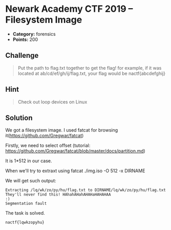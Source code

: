 # Newark Academy CTF 2019 – Filesystem Image

* **Category:** forensics
* **Points:** 200

## Challenge

> Put the path to flag.txt together to get the flag! for example, if it was located at ab/cd/ef/gh/ij/flag.txt, your flag would be nactf{abcdefghij}

## Hint

>Check out loop devices on Linux

## Solution

We got a filesystem image. I used fatcat for browsing it(https://github.com/Gregwar/fatcat)

Firstly, we need to select offset (tutorial: https://github.com/Gregwar/fatcat/blob/master/docs/partition.md)

It is 1*512 in our case.

When we'll try to extraxt using fatcat ./img.iso -O 512 -x DIRNAME

We will get such output:


```
Extracting /lq/wk/zo/py/hu/flag.txt to DIRNAME/lq/wk/zo/py/hu/flag.txt
They'll never find this! HAhahAHahAHAHaHAHAHAA
:)
Segmentation fault
```

The task is solved.


```
nactf{lqwkzopyhu}
```
